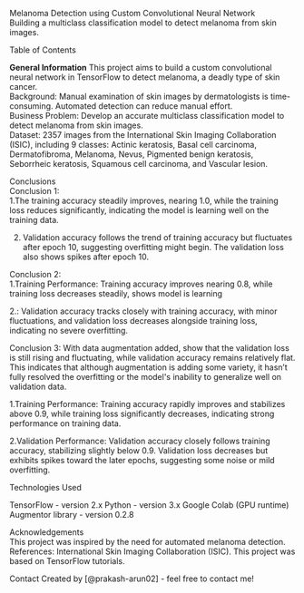 Melanoma Detection using Custom Convolutional Neural Network   
Building a multiclass classification model to detect melanoma from skin images.

Table of Contents 

**General Information**
This project aims to build a custom convolutional neural network in TensorFlow to detect melanoma, a deadly type of skin cancer.    
Background:  Manual examination of skin images by dermatologists is time-consuming. Automated detection can reduce manual effort.     
Business Problem:  Develop an accurate multiclass classification model to detect melanoma from skin images.     
Dataset:  2357 images from the International Skin Imaging Collaboration (ISIC), including 9 classes: Actinic keratosis, Basal cell carcinoma, Dermatofibroma, Melanoma, Nevus, Pigmented benign keratosis, Seborrheic keratosis, Squamous cell carcinoma, and Vascular lesion.

Conclusions    
Conclusion 1:    
1.The training accuracy steadily improves, nearing 1.0, while the training loss reduces significantly, indicating the model is learning well on the training data.

2. Validation accuracy follows the trend of training accuracy but fluctuates after epoch 10, suggesting overfitting might begin. The validation loss also shows spikes after epoch 10.

Conclusion 2:  
1.Training Performance: Training accuracy improves  nearing 0.8, while training loss decreases steadily, shows model is learning

2.: Validation accuracy tracks closely with training accuracy, with minor fluctuations, and validation loss decreases alongside training loss, indicating no severe overfitting.
   
Conclusion 3:   With data augmentation added, show that the validation loss is still rising and fluctuating, while validation accuracy remains relatively flat. 
This indicates that although augmentation is adding some variety, it hasn’t fully resolved the overfitting or the model's inability to generalize well on validation data.

1.Training Performance: Training accuracy rapidly improves and stabilizes above 0.9, while training loss significantly decreases, indicating strong performance on training data.

2.Validation Performance: Validation accuracy closely follows training accuracy, stabilizing slightly below 0.9. Validation loss decreases but exhibits spikes toward the later epochs, suggesting some noise or mild overfitting.


Technologies Used  

TensorFlow - version 2.x
Python - version 3.x
Google Colab (GPU runtime)
Augmentor library - version 0.2.8

Acknowledgements  
This project was inspired by the need for automated melanoma detection.
References: International Skin Imaging Collaboration (ISIC).
This project was based on TensorFlow tutorials.

Contact
Created by [@prakash-arun02] - feel free to contact me!
